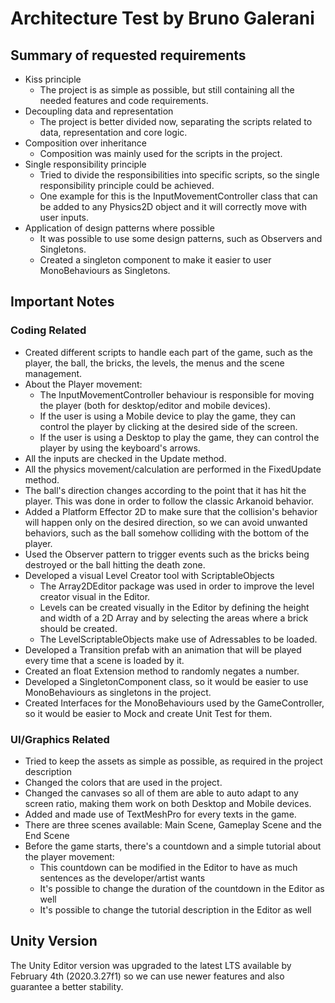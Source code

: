 
# Architecture Test by Bruno Galerani

## Summary of requested requirements
- Kiss principle
	- The project is as simple as possible, but still containing all the needed features and code requirements.
- Decoupling data and representation
	- The project is better divided now, separating the scripts related to data, representation and core logic.
- Composition over inheritance
	- Composition was mainly used for the scripts in the project.
- Single responsibility principle
	- Tried to divide the responsibilities into specific scripts, so the single responsibility principle could be achieved.
	-  One example for this is the InputMovementController class that can be added to any Physics2D object and it will correctly move with user inputs.
- Application of design patterns where possible
	- It was possible to use some design patterns, such as Observers and Singletons.
	- Created a singleton component to make it easier to user MonoBehaviours as Singletons.

## Important Notes
### Coding Related
- Created different scripts to handle each part of the game, such as the player, the ball, the bricks, the levels, the menus and the scene management.
- About the Player movement:
	- The InputMovementController behaviour is responsible for moving the player (both for desktop/editor and mobile devices).
	- If the user is using a Mobile device to play the game, they can control the player by clicking at the desired side of the screen.
	- If the user is using a Desktop to play the game, they can control the player by using the keyboard's arrows.
- All the inputs are checked in the Update method.
- All the physics movement/calculation are performed in the FixedUpdate method.
- The ball's direction changes according to the point that it has hit the player. This was done in order to follow the classic Arkanoid behavior.
- Added a Platform Effector 2D to make sure that the collision's behavior will happen only on the desired direction, so we can avoid unwanted behaviors, such as the ball somehow colliding with the bottom of the player.
- Used the Observer pattern to trigger events such as the bricks being destroyed or the ball hitting the death zone.
- Developed a visual Level Creator tool with ScriptableObjects
	- The Array2DEditor package was used in order to improve the level creator visual in the Editor.
	- Levels can be created visually in the Editor by defining the height and width of a 2D Array and by selecting the areas where a brick should be created.
	- The LevelScriptableObjects make use of Adressables to be loaded.
- Developed a Transition prefab with an animation that will be played every time that a scene is loaded by it.
- Created an float Extension method to randomly negates a number.
- Developed a SingletonComponent class, so it would be easier to use MonoBehaviours as singletons in the project.
- Created Interfaces for the MonoBehaviours used by the GameController, so it would be easier to Mock and create Unit Test for them.

### UI/Graphics Related
- Tried to keep the assets as simple as possible, as required in the project description
- Changed the colors that are used in the project.
- Changed the canvases so all of them are able to auto adapt to any screen ratio, making them work on both Desktop and Mobile devices.
- Added and made use of TextMeshPro for every texts in the game.
- There are three scenes available: Main Scene, Gameplay Scene and the End Scene
- Before the game starts, there's a countdown and a simple tutorial about the player movement:
	- This countdown can be modified in the Editor to have as much sentences as the developer/artist wants
	- It's possible to change the duration of the countdown in the Editor as well
	- It's possible to change the tutorial description in the Editor as well


## Unity Version
The Unity Editor version was upgraded to the latest LTS available by February 4th (2020.3.27f1) so we can use newer features and also guarantee a better stability.
